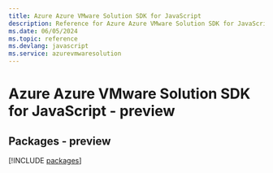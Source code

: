 ```yaml
---
title: Azure Azure VMware Solution SDK for JavaScript
description: Reference for Azure Azure VMware Solution SDK for JavaScript
ms.date: 06/05/2024
ms.topic: reference
ms.devlang: javascript
ms.service: azurevmwaresolution
---
```

# Azure Azure VMware Solution SDK for JavaScript - preview
## Packages - preview
[!INCLUDE [packages](azure-vmware-solution-index.md)]